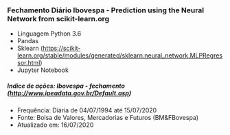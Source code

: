 ### Fechamento Diário Ibovespa - Prediction using the Neural Network from scikit-learn.org
 * Linguagem Python 3.6
 * Pandas
 * Sklearn (https://scikit-learn.org/stable/modules/generated/sklearn.neural_network.MLPRegressor.html)
 * Jupyter Notebook

##### Indice de ações: Ibovespa - fechamento (http://www.ipeadata.gov.br/Default.asp)
 * Frequência: Diária de 04/07/1994 até 15/07/2020
 * Fonte: Bolsa de Valores, Mercadorias e Futuros (BM&FBovespa)
 * Atualizado em: 16/07/2020

